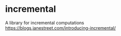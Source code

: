 # incremental
A library for incremental computations
https://blogs.janestreet.com/introducing-incremental/
